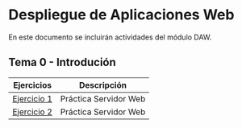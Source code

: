 # Despliegue de Aplicaciones Web
En este documento se incluirán actividades del módulo DAW.
## Tema 0 - Introdución
|Ejercicios|Descripción|
|----------|-----------|
|[Ejercicio 1](Tema0/Ejercicio1.md)|Práctica Servidor Web|
|[Ejercicio 2](Tema0/Ejercicio2.md)|Práctica Servidor Web|

